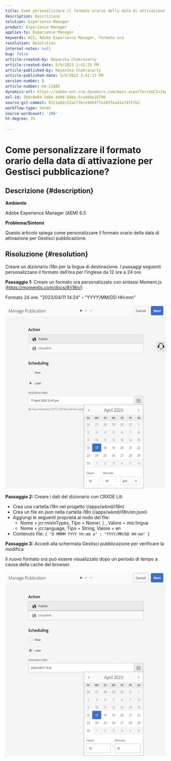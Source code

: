 ```yaml
---
title: Come personalizzare il formato orario della data di attivazione per Gestisci pubblicazione?
description: Descrizione
solution: Experience Manager
product: Experience Manager
applies-to: Experience Manager
keywords: KCS, Adobe Experience Manager, formato ora
resolution: Resolution
internal-notes: null
bug: false
article-created-by: Nayanika Chakravarty
article-created-date: 5/9/2023 2:41:25 PM
article-published-by: Nayanika Chakravarty
article-published-date: 5/9/2023 3:41:13 PM
version-number: 8
article-number: KA-21885
dynamics-url: https://adobe-ent.crm.dynamics.com/main.aspx?forceUCI=1&pagetype=entityrecord&etn=knowledgearticle&id=ceaf3091-77ee-ed11-8849-6045bd006079
exl-id: 5bdc0e84-5d8e-4408-848a-5ca4dbe16796
source-git-commit: 0311a02c52a273bce96b47fe2d3fea41a74f2fb2
workflow-type: tm+mt
source-wordcount: '186'
ht-degree: 3%

---
```


# Come personalizzare il formato orario della data di attivazione per Gestisci pubblicazione?

## Descrizione {#description}


<b>Ambiente</b>

Adobe Experience Manager (AEM) 6.5

<b>Problema/Sintomi</b>

Questo articolo spiega come personalizzare il formato orario della data di attivazione per Gestisci pubblicazione.


## Risoluzione {#resolution}


Creare un dizionario i18n per la lingua di destinazione. I passaggi seguenti personalizzano il formato dell’ora per l’inglese da 12 ore a 24 ore.

<b>Passaggio 1:</b> Creare un formato ora personalizzato con sintassi Moment.js (https://momentjs.com/docs/#/i18n/)

Formato 24 ore: &quot;2023/04/11 14:24&quot; › &quot;YYYY/MM/DD HH:mm&quot;

![](assets/d14c64e9-53de-ed11-a7c7-6045bd006268.png)

<b>Passaggio 2:</b> Creare i dati del dizionario con CRXDE Liti

- Crea una cartella i18n nel progetto (/apps/wknd/i18n)
- Crea un file en.json nella cartella i18n (/apps/wknd/i18n/en.json)
- Aggiungi le seguenti proprietà al nodo del file:
   - Nome = jcr:mixinTypes, Tipo = Nome`[` `]` , Valore = mix:lingua
   - Nome = jcr:language, Tipo = String, Valore = en
- Contenuto file: `{ "D MMMM YYYY hh:mm a" : "YYYY/MM/DD HH:mm" }`


<b>Passaggio 3:</b> Accedi alla schermata Gestisci pubblicazione per verificare la modifica

Il nuovo formato ora può essere visualizzato dopo un periodo di tempo a causa della cache del browser.

![](assets/25f363ef-53de-ed11-a7c7-6045bd006268.png)
